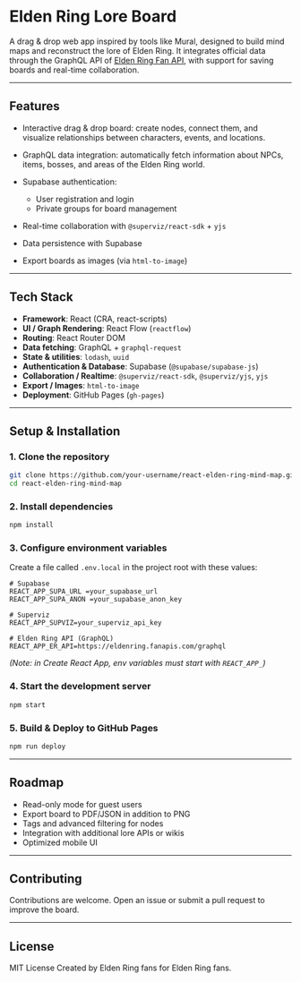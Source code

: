 # Elden Ring Lore Board

A drag & drop web app inspired by tools like Mural, designed to build mind maps and reconstruct the lore of Elden Ring.
It integrates official data through the GraphQL API of [Elden Ring Fan API](https://docs.eldenring.fanapis.com/), with support for saving boards and real-time collaboration.

---

## Features

* Interactive drag & drop board: create nodes, connect them, and visualize relationships between characters, events, and locations.
* GraphQL data integration: automatically fetch information about NPCs, items, bosses, and areas of the Elden Ring world.
* Supabase authentication:

  * User registration and login
  * Private groups for board management
* Real-time collaboration with `@superviz/react-sdk` + `yjs`
* Data persistence with Supabase
* Export boards as images (via `html-to-image`)

---

## Tech Stack

* **Framework**: React (CRA, react-scripts)
* **UI / Graph Rendering**: React Flow (`reactflow`)
* **Routing**: React Router DOM
* **Data fetching**: GraphQL + `graphql-request`
* **State & utilities**: `lodash`, `uuid`
* **Authentication & Database**: Supabase (`@supabase/supabase-js`)
* **Collaboration / Realtime**: `@superviz/react-sdk`, `@superviz/yjs`, `yjs`
* **Export / Images**: `html-to-image`
* **Deployment**: GitHub Pages (`gh-pages`)

---

## Setup & Installation

### 1. Clone the repository

```bash
git clone https://github.com/your-username/react-elden-ring-mind-map.git
cd react-elden-ring-mind-map
```

### 2. Install dependencies

```bash
npm install
```

### 3. Configure environment variables

Create a file called `.env.local` in the project root with these values:

```env
# Supabase
REACT_APP_SUPA_URL =your_supabase_url
REACT_APP_SUPA_ANON =your_supabase_anon_key

# Superviz
REACT_APP_SUPVIZ=your_superviz_api_key

# Elden Ring API (GraphQL)
REACT_APP_ER_API=https://eldenring.fanapis.com/graphql
```

*(Note: in Create React App, env variables must start with `REACT_APP_`)*

### 4. Start the development server

```bash
npm start
```

### 5. Build & Deploy to GitHub Pages

```bash
npm run deploy
```
---

## Roadmap

* Read-only mode for guest users
* Export board to PDF/JSON in addition to PNG
* Tags and advanced filtering for nodes
* Integration with additional lore APIs or wikis
* Optimized mobile UI

---

## Contributing

Contributions are welcome.
Open an issue or submit a pull request to improve the board.

---

## License

MIT License
Created by Elden Ring fans for Elden Ring fans.
